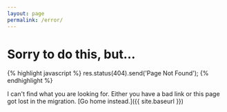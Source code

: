 ```yaml
---
layout: page
permalink: /error/
---
```


# Sorry to do this, but... #

{% highlight javascript %} 
    res.status(404).send('Page Not Found');
{% endhighlight %}
    

I can't find what you are looking for. Either you have a bad link or this page got lost in the migration.
[Go home instead.]({{ site.baseurl }})
